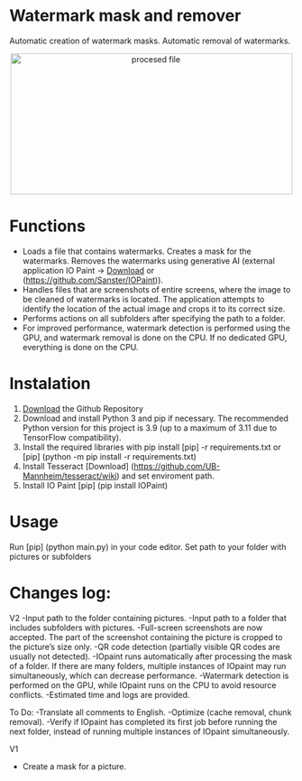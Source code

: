 # Watermark mask and remover
Automatic creation of watermark masks. Automatic removal of watermarks.

<p align="center">
<img width="500" height="250" src="https://github.com/AuCourDe/watermark_mask/blob/master/processed.jpg" alt="procesed file"></p>

# Functions
- Loads a file that contains watermarks. Creates a mask for the watermarks. Removes the watermarks using generative AI (external application IO Paint -> [Download](https://github.com/Sanster/IOPaint) or (https://github.com/Sanster/IOPaint)).
- Handles files that are screenshots of entire screens, where the image to be cleaned of watermarks is located. The application attempts to identify the location of the actual image and crops it to its correct size.
- Performs actions on all subfolders after specifying the path to a folder.
- For improved performance, watermark detection is performed using the GPU, and watermark removal is done on the CPU. If no dedicated GPU, everything is done on the CPU.


# Instalation

1. [Download](https://github.com/AuCourDe/watermark_mask/archive/refs/heads/master.zip) the Github Repository
2. Download and install Python 3 and pip if necessary. The recommended Python version for this project is 3.9 (up to a maximum of 3.11 due to TensorFlow compatibility).
3. Install the required libraries with pip install [pip] -r requirements.txt or [pip] (python -m pip install -r requirements.txt)
4. Install Tesseract [Download] (https://github.com/UB-Mannheim/tesseract/wiki) and set enviroment path.
5. Install IO Paint [pip] (pip install IOPaint)


# Usage
Run [pip] (python main.py) in your code editor. Set path to your folder with pictures or subfolders


# Changes log:
V2
-Input path to the folder containing pictures.
-Input path to a folder that includes subfolders with pictures.
-Full-screen screenshots are now accepted. The part of the screenshot containing the picture is cropped to the picture’s size only.
-QR code detection (partially visible QR codes are usually not detected).
-IOpaint runs automatically after processing the mask of a folder. If there are many folders, multiple instances of IOpaint may run simultaneously, which can decrease performance.
-Watermark detection is performed on the GPU, while IOpaint runs on the CPU to avoid resource conflicts.
-Estimated time and logs are provided.

To Do:
-Translate all comments to English.
-Optimize (cache removal, chunk removal).
-Verify if IOpaint has completed its first job before running the next folder, instead of running multiple instances of IOpaint simultaneously.

V1
- Create a mask for a picture.

